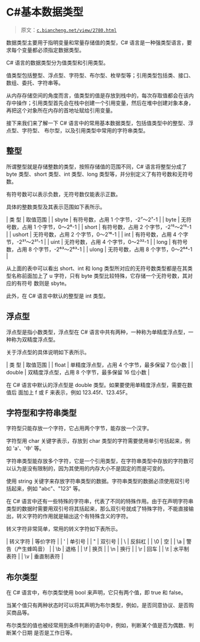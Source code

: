 # C#基本数据类型

> 原文：[`c.biancheng.net/view/2780.html`](http://c.biancheng.net/view/2780.html)

数据类型主要用于指明变量和常量存储值的类型，C# 语言是一种强类型语言，要求每个变量都必须指定数据类型。

C# 语言的数据类型分为值类型和引用类型。

值类型包括整型、浮点型、字符型、布尔型、枚举型等；引用类型包括类、接口、数组、委托、字符串等。

从内存存储空间的角度而言，值类型的值是存放到栈中的，每次存取值都会在该内存中操作；引用类型首先会在栈中创建一个引用变量，然后在堆中创建对象本身，再把这个对象所在内存的首地址赋给引用变量。

接下来我们来了解一下 C# 语言中的常用基本数据类型，包括值类型中的整型、浮点型、字符型、 布尔型，以及引用类型中常用的字符串类型。

## 整型

所谓整型就是存储整数的类型，按照存储值的范围不同，C# 语言将整型分成了 byte 类型、short 类型、int 类型、long 类型等，并分别定义了有符号数和无符号数。

有符号数可以表示负数，无符号数仅能表示正数。

具体的整数类型及其表示范围如下表所示。

| 类 型 | 取值范围 |
| sbyte | 有符号数，占用 1 个字节，-2⁷〜2⁷-1 |
| byte | 无符号数，占用 1 个字节，0〜2⁸-1 |
| short | 有符号数，占用 2 个字节，-2¹⁵〜2¹⁵-1 |
| ushort | 无符号数，占用 2 个字节，0〜2¹⁶-1 |
| int | 有符号数，占用 4 个字节，-2³¹〜2³¹-1 |
| uint | 无符号数，占用 4 个字节，0〜2³²-1 |
| long | 有符号数，占用 8 个字节，-2⁶³〜2⁶³-1 |
| ulong | 无符号数，占用 8 个字节，0〜2⁶⁴-1 |

从上面的表中可以看出 short、int 和 long 类型所对应的无符号数类型都是在其类型名称前面加上了 u 字符，只有 byte 类型比较特殊，它存储一个无符号数，其对应的有符号 数则是 sbyte。

此外，在 C# 语言中默认的整型是 int 类型。

## 浮点型

浮点型是指小数类型，浮点型在 C# 语言中共有两种，一种称为单精度浮点型，一种称为双精度浮点型。

关于浮点型的具体说明如下表所示。

| 类 型 | 取值范围 |
| float | 单精度浮点型，占用 4 个字节，最多保留 7 位小数 |
| double | 双精度浮点型，占用 8 个字节，最多保留 16 位小数 |

在 C# 语言中默认的浮点型是 double 类型。如果要使用单精度浮点型，需要在数值后 面加上 f 或 F 来表示，例如 123.45f、123.45F。

## 字符型和字符串类型

字符型只能存放一个字符，它占用两个字节，能存放一个汉字。

字符型用 char 关键字表示，存放到 char 类型的字符需要使用单引号括起来，例如 'a'、'中' 等。

字符串类型能存放多个字符，它是一个引用类型，在字符串类型中存放的字符数可以认为是没有限制的，因为其使用的内存大小不是固定的而是可变的。

使用 string 关键字来存放字符串类型的数据。字符串类型的数据必须使用双引号括起来，例如 "abc"、"123" 等。

在 C# 语言中还有一些特殊的字符串，代表了不同的特殊作用。由于在声明字符串类型的数据时需要用双引号将其括起来，那么双引号就成了特殊字符，不能直接输出，转义字符的作用就是输出这个有特殊含义的字符。

转义字符非常简单，常用的转义字符如下表所示。

| 转义字符 | 等价字符 |
| \' | 单引号 |
| \" | 双引号 |
| \\ | 反斜杠 |
| \0 | 空 |
| \a | 警告（产生蜂鸣音） |
| \b | 退格 |
| \f | 换页 |
| \n | 换行 |
| \r | 回车 |
| \t | 水平制表符 |
| \v | 垂直制表符 |

## 布尔类型

在 C# 语言中，布尔类型使用 bool 来声明，它只有两个值，即 true 和 false。

当某个值只有两种状态时可以将其声明为布尔类型，例如，是否同意协议、是否购买商品等。

布尔类型的值也被经常用到条件判断的语句中，例如，判断某个值是否为偶数、判断某个日期 是否是工作日等。